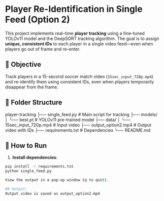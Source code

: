 # Player Re-Identification in Single Feed (Option 2)

This project implements real-time **player tracking** using a fine-tuned YOLOv11 model and the DeepSORT tracking algorithm. The goal is to assign **unique, consistent IDs** to each player in a single video feed—even when players go out of frame and re-enter.

## 🎯 Objective

Track players in a 15-second soccer match video (`15sec_input_720p.mp4`) and re-identify them using consistent IDs, even when players temporarily disappear from the frame.

## 📂 Folder Structure
player-tracking
├── single_feed.py # Main script for tracking
├── models/
│ └── best.pt # YOLOv11 pre-trained model
├── data/
│ └── 15sec_input_720p.mp4 # Input video
├── output_option2.mp4 # Output video with IDs
├── requirements.txt # Dependencies
└── README.md

## 🚀 How to Run

1. **Install dependencies**:
```bash
pip install -r requirements.txt
python single_feed.py

View the output in a pop-up window (q to quit).

## Output:
Output video is saved as output_option2.mp4